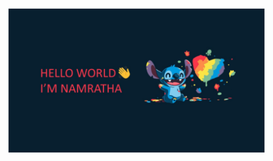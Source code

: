 <h3 align="center">
<img src="https://github.com/SriramNamratha/SriramNamratha/blob/main/main%20pic.jpg" alt="stacks"/>
</h3>
<!--<h4 align="center">
💻 currently learning Full stack web Development | 🌱 building <a href="https://github.com/akasrai/daily-quiz-mobile">Eskape</a> | 💬 connect <a href="koppolsahithi@gmail.com">@ksahithi</a>
</h4>
<p  align="center">
</p>
<br/>
<h3 align="center">
My Tech Stacks
</h3>
<h3 align="center">
<img src="https://github.com/KVS-Sahithi/KVS-Sahithi/blob/main/bg2-removebg-preview.png" alt="stacks"/>
</h3>

<h3 align="center"> </h3>
<h3 align="center"> 👇 My Developments 👇 </h3> --> 
